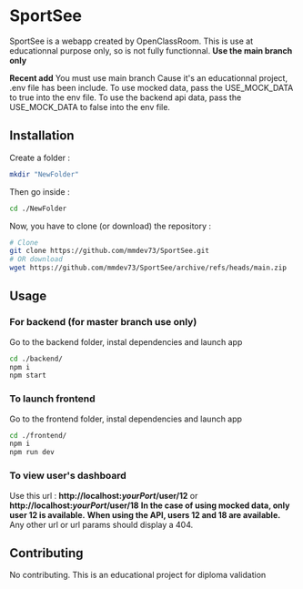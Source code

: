 # SportSee

SportSee is a webapp created by OpenClassRoom. This is use at educationnal purpose only, so is not fully functionnal.
**Use the main branch only**

**__Recent add__**
You must use main branch
Cause it's an educationnal project, .env file has been include.
To use mocked data, pass the USE_MOCK_DATA to true into the env file.
To use the backend api data, pass the USE_MOCK_DATA to false into the env file.

## Installation
Create a folder :
```bash
mkdir "NewFolder"
```
Then go inside :
```bash
cd ./NewFolder
```
Now, you have to clone (or download) the repository :
```bash
# Clone
git clone https://github.com/mmdev73/SportSee.git
# OR download
wget https://github.com/mmdev73/SportSee/archive/refs/heads/main.zip
```
## Usage
### For backend (for master branch use only)
Go to the backend folder, instal dependencies and launch app
```bash
cd ./backend/
npm i
npm start
```
### To launch frontend
Go to the frontend folder, instal dependencies and launch app
```bash
cd ./frontend/
npm i
npm run dev
```
### To view user's dashboard
Use this url  : **http://localhost:***yourPort***/user/12** or **http://localhost:***yourPort***/user/18**
**In the case of using __mocked data__, only user 12 is available.**
**When using the __API__, users 12 and 18 are available.**
Any other url or url params should display a 404.
## Contributing

No contributing. This is an educational project for diploma validation
